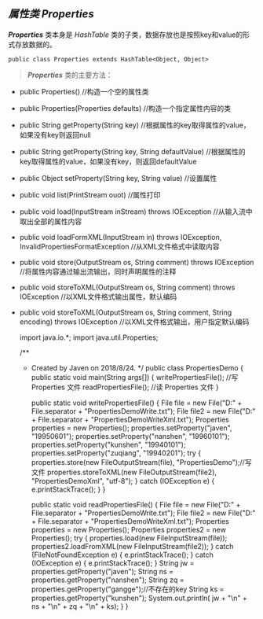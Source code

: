 ## *属性类 Properties*
***Properties*** 类本身是 *HashTable* 类的子类，数据存放也是按照key和value的形式存放数据的。   

	public class Properties extends HashTable<Object, Object>

> ***Properties*** 类的主要方法：
> 
- public Properties() //构造一个空的属性类
- public Properties(Properties defaults) //构造一个指定属性内容的类
- public String getProperty(String key) //根据属性的key取得属性的value，如果没有key则返回null
- public String getProperty(String key, String defaultValue) //根据属性的key取得属性的value，如果没有key，则返回defaultValue
- public Object setProperty(String key, String value) //设置属性
- public void list(PrintStream ouot) //属性打印
- public void load(InputStream inStream) throws IOException //从输入流中取出全部的属性内容 
- public void loadFormXML(InputStream in) throws IOException, InvalidPropertiesFormatException //从XML文件格式中读取内容
- public void store(OutputStream os, String comment) throws IOException //将属性内容通过输出流输出，同时声明属性的注释
- public void storeToXML(OutputStream os, String comment) throws IOException //以XML文件格式输出属性，默认编码
- public void storeToXML(OutputStream os, String comment, String encoding) throws IOException //以XML文件格式输出，用户指定默认编码
 

	import java.io.*;
	import java.util.Properties;
	
	/**
	 * Created by Javen on 2018/8/24.
	 */
	public class PropertiesDemo {
	    public static void main(String args[]) {
	        writePropertiesFile(); //写 Properties 文件
	        readPropertiesFile();  //读 Properties 文件
	    }
	
	    public static void writePropertiesFile() {
	        File file = new File("D:" + File.separator + "PropertiesDemoWrite.txt");
	        File file2 = new File("D:" + File.separator + "PropertiesDemoWriteXml.txt");
	        Properties properties = new Properties();
	        properties.setProperty("javen", "19950601");
	        properties.setProperty("nanshen", "19960101");
	        properties.setProperty("kunshen", "19940101");
	        properties.setProperty("zuqiang", "19940201");
	        try {
	            properties.store(new FileOutputStream(file), "PropertiesDemo");//写文件
	            properties.storeToXML(new FileOutputStream(file2), "PropertiesDemoXml", "utf-8");
	        } catch (IOException e) {
	            e.printStackTrace();
	        }
	    }
	
	    public static void readPropertiesFile() {
	        File file = new File("D:" + File.separator + "PropertiesDemoWrite.txt");
	        File file2 = new File("D:" + File.separator + "PropertiesDemoWriteXml.txt");
	        Properties properties = new Properties();
	        Properties properties2 = new Properties();
	        try {
	            properties.load(new FileInputStream(file));
	            properties2.loadFromXML(new FileInputStream(file2));
	        } catch (FileNotFoundException e) {
	            e.printStackTrace();
	        } catch (IOException e) {
	            e.printStackTrace();
	        }
	        String jw = properties.getProperty("javen");
	        String ns = properties.getProperty("nanshen");
	        String zq = properties.getProperty("gangge");//不存在的key
	        String ks = properties.getProperty("kunshen");
	        System.out.println( jw + "\n" + ns + "\n" + zq + "\n" + ks);
	    }
	}

